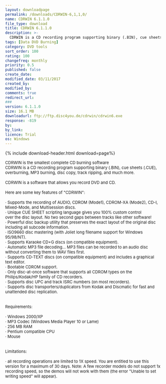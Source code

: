 ```yaml
---
layout: downloadpage
permalink: /downloads/CDRWIN-6,1,1,0/
name: CDRWIN 6.1.1.0
file_type: download
title: CDRWIN 6.1.1.0
description: >-
  CDRWIN is a CD recording program supporting binary (.BIN), cue sheets (.CUE), overburning, MP3 burning, disc copy, track ripping, and much more. 
tags: [Data DVD Burning]
category: DVD tools
sort_order: 100
rating: 100
changefreq: monthly
priority: 0.5
published: false
create_date: 
modified_date: 03/11/2017
created_by: 
modified_by: 
comments: true
redirect_url: 
### 
version: 6.1.1.0
size: 16.1 MB
downloadurl: ftp://ftp.disc4you.de/cdrwin/cdrwin6.exe
response: -819
by: 
by_link: 
licence: Trial
os: Windows
---
```


{% include download-header.html download=page%}

<p style="fix-download-text !important">
<p><font size="2">CDRWIN is the smallest complete CD burning software <br />
CDRWIN is a CD recording program supporting binary (.BIN), cue sheets (.CUE), overburning, MP3 burning, disc copy, track ripping, and much more. <br />
<br />
CDRWIN is a software that allows you record DVD and CD. <br />
<br />
Here are some key features of "CDRWIN": <br />
<br />
· Supports the recording of AUDIO, CDROM (Mode1), CDROM-XA (Mode2), CD-I, Mixed-Mode, and Multisession discs. <br />
· Unique CUE SHEET scripting language gives you 100% custom control <br />
over the disc layout. No two second gaps between tracks like other software! <br />
· Powerful disc backup utility that preserves the exact layout of the original disc including all subcode information. <br />
· ISO9660 disc mastering (with Joliet long filename support for Windows 95/98/NT). <br />
· Supports Karaoke CD+G discs (on compatible equipment). <br />
· Automatic MP3 file decoding... MP3 files can be recorded to an audio disc without converting them to WAV files first. <br />
· Supports CD-TEXT discs (on compatible equipment) and includes a graphical text editor. <br />
· Bootable CDROM support. <br />
· Only disc-at-once software that supports all CDROM types on the Philips/Kodak/HP family of CD recorders. <br />
· Supports disc UPC and track ISRC numbers (on most recorders). <br />
· Supports disc transporters/duplicators from Kodak and Discmatic for fast and unattended disc replication. <br />
<br />
<br />
Requirements: <br />
<br />
· Windows 2000/XP <br />
· MP3 Codec (Windows Media Player 10 or Lame) <br />
· 256 MB RAM <br />
· Pentium compatible CPU <br />
· Mouse <br />
<br />
<br />
Limitations: <br />
<br />
· all recording operations are limited to 1X speed. You are entitled to use this version for a maximum of 30 days. Note: A few recorder models do not support 1x recording speed, so the demos will not work with them (the error "Unable to set writing speed" will appear).</font></p></p>
